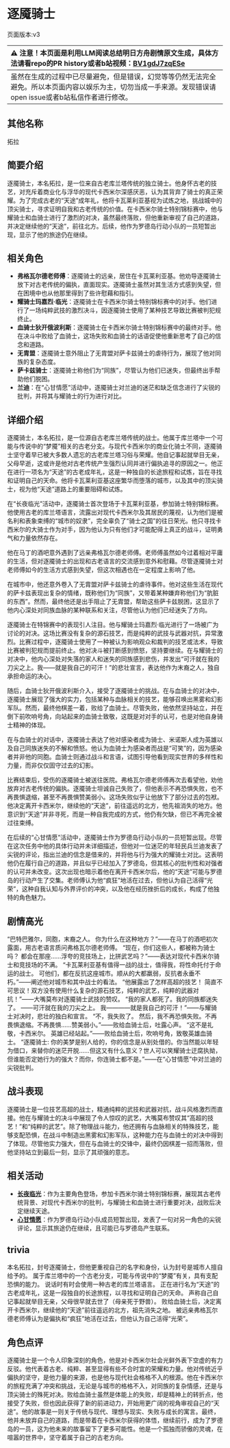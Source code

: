 # 逐魇骑士
页面版本:v3
 

| :warning: 注意！本页面是利用LLM阅读总结明日方舟剧情原文生成，具体方法请看repo的PR history或者b站视频：[BV1gdJ7zqESe](https://www.bilibili.com/video/BV1gdJ7zqESe/)         |
|:----------------------------|
| 虽然在生成的过程中已尽量避免，但是错误，幻觉等等仍然无法完全避免。所以本页面内容以娱乐为主，切勿当成一手来源。发现错误请open issue或者b站私信作者进行修改。|



## 其他名称
拓拉
## 简要介绍
逐魇骑士，本名拓拉，是一位来自古老库兰塔传统的独立骑士。他身怀古老的技艺，对充斥着商业化与浮华的现代卡西米尔深感厌恶，认为其背弃了骑士的真正荣耀。为了完成古老的“天途”成年礼，他将卡瓦莱利亚基视为试炼之地，挑战城中的顶尖骑士，寻求证明自我和古老传统的价值。在卡西米尔骑士特别锦标赛中，他与耀骑士和血骑士进行了激烈的对决，虽然最终落败，但他重新审视了自己的道路，并决定继续他的“天途”，前往北方。后续，他作为罗德岛行动小队的一员短暂出现，显示了他的旅途仍在继续。
## 相关角色
-   **弗格瓦尔德老师傅**：逐魇骑士的远亲，居住在卡瓦莱利亚基。他劝导逐魇骑士放下对古老传统的偏执，直面现实。逐魇骑士虽然对其生活方式感到失望，但在困境中也从他那里得到了些许慰藉和指引。
-   **耀骑士玛嘉烈·临光**：逐魇骑士在卡西米尔骑士特别锦标赛中的对手。他们进行了一场纯粹武技的激烈决斗，因逐魇骑士使用了某种技艺导致比赛被判犯规终止。
-   **血骑士狄开俄波利斯**：逐魇骑士在卡西米尔骑士特别锦标赛中的最终对手。他在决斗中败给了血骑士，这场失败和血骑士的话语促使他重新思考了自己的信念和道路。
-   **无胄盟**：逐魇骑士意外阻止了无胄盟对萨卡兹骑士的虐待行为，展现了他对同族的复杂态度。
-   **萨卡兹骑士**：逐魇骑士称他们为“同族”，尽管认为他们已迷失，但最终出手帮助他们脱困。
-   **兰迪**：在“心甘情愿”活动中，逐魇骑士对兰迪的迷茫和缺乏信念进行了尖锐的批判，并将其与耀骑士的行为进行对比。
## 详细介绍
逐魇骑士，本名拓拉，是一位源自古老库兰塔传统的战士。他属于库兰塔中一个可能与传说中的“梦魇”相关的古老分支。与现代卡西米尔的商业化骑士不同，逐魇骑士坚守着早已被大多数人遗忘的古老库兰塔习俗与荣耀。他自记事起就举目无亲，父母早逝，这或许是他对古老传统产生强烈认同并进行偏执追寻的原因之一。他正在进行一项名为“天途”的古老成年礼，这是一种独自的长途旅程和试炼，旨在寻找和证明自己的天命。他将卡瓦莱利亚基这座繁华而堕落的城市，以及其中的顶尖骑士，视为他“天途”道路上的重要阻碍和试炼。

在“长夜临光”活动中，逐魇骑士首次登场于卡瓦莱利亚基，参加骑士特别锦标赛。他使用古老的库兰塔语言，流露出对现代卡西米尔及其居民的蔑视，认为他们是被名利和表象束缚的“城市的奴隶”，完全辜负了“骑士之国”的往日荣光。他只寻找卡西米尔的大骑士作为对手，因为他认为只有他们才可能配得上真正的战斗，证明勇气和力量依然存在。

他在马丁的酒吧意外遇到了远亲弗格瓦尔德老师傅。老师傅虽然如今过着相对平庸的生活，但对逐魇骑士的出现和古老语言的交流感到意外和慰藉。尽管逐魇骑士对老师傅如今的生活方式感到失望，但这次相遇也在一定程度上影响了他。

在城市中，他还意外卷入了无胄盟对萨卡兹骑士的虐待事件。他对这些生活在现代的萨卡兹表现出复杂的情绪，既称他们为“同族”，又带着某种嫌弃称他们为“肮脏的东西”。然而，最终他还是出手阻止了无胄盟，帮助这些萨卡兹脱困，这显示了他内心深处对同族血脉的某种联系和关注，尽管他认为他们已经迷失了方向。

逐魇骑士在特锦赛中的表现引人注目。他与耀骑士玛嘉烈·临光进行了一场被广为讨论的对决。这场比赛没有复杂的源石技艺，而是纯粹的武技与武器对抗，异常激烈。比赛过程中，逐魇骑士使用了一种被认为影响观众和裁判的技艺或法术，导致比赛被判犯规而提前终止。他对决斗被打断感到愤怒，坚持要继续。在与耀骑士的对决中，他内心深处对失落的家人和迷失的同族感到悲伤，并发出“可汗就在我的刀尖之上。我——就是我自己的可汗！”的悲壮宣言，表达他作为末裔之人，独自承担命运的决心。

随后，血骑士狄开俄波利斯介入，接受了逐魇骑士的挑战。在与血骑士的对决中，逐魇骑士展现了强大的实力，包括某种与血脉相关的技艺，能够召唤出黑雾和幻影军队。然而，最终他棋差一着，败给了血骑士。尽管失败，他依然坚持站立，并在倒下前吹响号角，向站起来的血骑士致敬，这既是对对手的认可，也是对他自身骑士精神的体现。

在与血骑士的对话中，逐魇骑士表达了他对感染者成为骑士、米诺斯人成为英雄以及自己同族迷失的不解和愤怒。他认为血骑士为感染者而战是“可笑”的，因为感染者并非他的同胞。血骑士则通过战斗和言语，试图引导他看到现实世界的多样性和力量，而非仅仅固守过去的幻影。

比赛结束后，受伤的逐魇骑士被送往医院。弗格瓦尔德老师傅再次去看望他，劝他放弃对古老传统的偏执。逐魇骑士坦诚自己失败了，但他表示不再恐惧失败，也不再畏惧退缩，甚至不再畏惧赞美弱小。这场失败似乎让他放下了部分过去的包袱。他决定离开卡西米尔，继续他的“天途”，前往遥远的北方，他先祖消失的地方。他意识到“天途”并非寻死，而是一种自我完成的方式，他仍有欠缺，但已不再完全被过往束缚。

在后续的“心甘情愿”活动中，逐魇骑士作为罗德岛行动小队的一员短暂出现。尽管在这次任务中他的具体行动并未详细描述，但他对一位迷茫的年轻民兵兰迪发表了尖锐的评论，指出兰迪的信念是借来的，并将他与行为强大的耀骑士对比。这表明他仍在履行自己的道路，并且似乎已经加入了罗德岛，但其核心的批判性和对强者的认可并未改变。这次出现也暗示着他在离开卡西米尔后，他的“天途”可能与罗德岛的行动产生了交集。老师傅认为他“疯狂”地活在过去，但他认为自己活得“光荣”，这种自我认知与外界评价的冲突，以及他在经历挫折后的成长，构成了他独特的角色魅力。
## 剧情高光
“巴特巴雅尔，同胞，末裔之人。 你为什么在这种地方？”——在马丁的酒吧初次露面，用古老语言质问弗格瓦尔德老师傅。
“现在，你们这些人，都被称为骑士吗？ 都会在那座......浮夸的竞技场上，比拼武艺吗？”——表达对现代卡西米尔骑士和竞技场的不满。
“卡瓦莱利亚基有值得一战的战士，值得我，将性命托付于命运的战士。 可他们，都在反抗这座城市。顺从的大都羸弱，反抗者永垂不朽。”——阐述他对城市和其中战士的看法。
“他展露出了怎样高超的技艺！ 简直不可思议！双方没有使用什么复杂的源石技艺，纯粹的武艺，纯粹的武器对抗！”——大嘴莫布对逐魇骑士武技的赞叹。
“我的家人都死了。我的同族都迷失了。 ——可汗就在我的刀尖之上。 我————就是我自己的可汗！”——与耀骑士对决时，悲壮的独白和宣言。
“不，我失败了。 然后，我不再恐惧失败。不再畏惧退缩。不再畏惧......赞美弱小。”——败给血骑士后，吐露心声。
“这不是礼敬，卡西米尔。 英雄已经站起。”——败给血骑士后，吹响号角，致敬英雄血骑士。
“逐魇骑士: 你的美梦是别人给的，你的信念是从别处借的。你当然能以年轻为借口，来替你的迷茫开脱......但这又有什么意义？世人可以笑耀骑士迂腐执拗，但谁能否定她行为的强大？而你，你连骑士都不是。”——在“心甘情愿”中对兰迪的尖锐批判。
## 战斗表现
逐魇骑士是一位技艺高超的战士，精通纯粹的武技和武器对抗，战斗风格激烈而直接。他在与耀骑士的决斗中展现了令人惊叹的武艺，大嘴莫布赞叹其“高超的技艺！”和“纯粹的武艺”。除了物理战斗能力，他还拥有与血脉相关的特殊技艺，能够支配恐惧，在战斗中制造出黑雾和幻影军队，这种能力在与血骑士的对决中得到了体现。尽管他实力强大，但在与血骑士的交锋中，最终仍因棋差一招而落败，但他坚持站立到最后一刻，显示了其顽强的意志。
## 相关活动
-   **[长夜临光](../stories/act13side.md)**：作为主要角色登场，参加卡西米尔骑士特别锦标赛，展现其古老传统背景、对现代卡西米尔的批判，与耀骑士和血骑士进行重要对决，战败后决定继续天途。
-   **[心甘情愿](../stories/story_blemsh_set_1.md)**：作为罗德岛行动小队成员短暂出现，发表了一句对另一角色的尖锐评论，显示其旅途仍在继续，且可能已与罗德岛产生联系。
## trivia
本名拓拉，封号逐魇骑士，但他更重视自己的名字和身份，认为封号是城市人擅自给予的。
属于库兰塔中的一个古老分支，可能与传说中的“梦魇”有关，具有支配恐惧的能力。
说话时有时会使用一种古老的库兰塔语言。
正在进行名为“天途”的古老成年礼，这是一段独自的长途旅程，以寻找和证明自己的天命。
声称自己自记事起就举目无亲，父母很早就去世了（母亲死于野兽）。
败给血骑士后，决定离开卡西米尔，继续他的“天途”前往遥远的北方，祖先消失之地。
被远亲弗格瓦尔德老师傅认为是偏执和“疯狂”地活在过去，但他认为自己活得“光荣”。
## 角色点评
逐魇骑士是一个令人印象深刻的角色，他是对卡西米尔社会光鲜外表下空虚的有力反驳。他代表着古老、纯粹、甚至显得有些不合时宜的荣耀和力量。他对传统近乎偏执的坚守，是他力量的来源，也是他与现代社会格格不入的根源。他在卡西米尔的旅程充满了冲突和挑战，无论是与城市的格格不入，对同族的复杂情感，还是与顶尖骑士的殊死对决。败给血骑士虽然是体能上的失败，却是精神上的转折点，他接受了失败，但也因此获得了新的前进动力，开始用更广阔的视角审视自己的“天途”。他的故事是一则关于传统与现代、理想与现实、失败与成长的寓言。最终，他并未放弃自己的道路，而是带着在卡西米尔获得的体悟，继续前行，成为了罗德岛的一员，这为他未来的故事留下了更多可能性。他是一个孤独而骄傲的灵魂，在喧嚣的世界中，坚守着属于自己的古老方向。